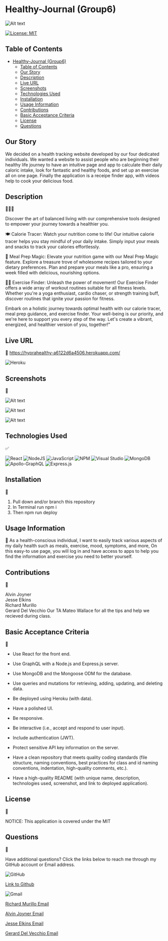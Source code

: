 # Healthy-Journal (Group6)

![Alt text](images/lifting.gif)

[![License: MIT](https://img.shields.io/badge/License-MIT-yellow.svg)](https://opensource.org/licenses/MIT)

## Table of Contents

- [Healthy-Journal (Group6)](#healthy-journal-group6)
  - [Table of Contents](#table-of-contents)
  - [Our Story](#our-story)
  - [Description](#description)
  - [Live URL](#live-url)
  - [Screenshots](#screenshots)
  - [Technologies Used](#technologies-used)
  - [Installation](#installation)
  - [Usage Information](#usage-information)
  - [Contributions](#contributions)
  - [Basic Acceptance Criteria](#basic-acceptance-criteria)
  - [License](#license)
  - [Questions](#questions)

 ## Our Story
 We decided on a health tracking website developed by our four dedicated individuals. We wanted a website to assist people who are beginning their healthy life journey to have an intuitive page and app to calculate their daily caloric intake, look for fantastic and healthy foods, and set up an exercise all on one page.
 Finally the application is a receipe finder app, with videos help to cook your delicious food.

## Description
👩🏻‍💻

Discover the art of balanced living with our comprehensive tools designed to empower your journey towards a healthier you.

🍽️ Calorie Tracer: Watch your nutrition come to life! Our intuitive calorie tracer helps you stay mindful of your daily intake. Simply input your meals and snacks to track your calories effortlessly.

🥦 Meal Prep Magic: Elevate your nutrition game with our Meal Prep Magic feature. Explore a treasure trove of wholesome recipes tailored to your dietary preferences. Plan and prepare your meals like a pro, ensuring a week filled with delicious, nourishing options.

🏃‍♂️ Exercise Finder: Unleash the power of movement! Our Exercise Finder offers a wide array of workout routines suitable for all fitness levels. Whether you're a yoga enthusiast, cardio chaser, or strength training buff, discover routines that ignite your passion for fitness.

Embark on a holistic journey towards optimal health with our calorie tracer, meal prep guidance, and exercise finder. Your well-being is our priority, and we're here to support you every step of the way. Let's create a vibrant, energized, and healthier version of you, together!"

## Live URL

📼
https://hyprahealthy-a6122d6a4506.herokuapp.com/

![Heroku](https://img.shields.io/badge/heroku-%23430098.svg?style=for-the-badge&logo=heroku&logoColor=white)


## Screenshots
📸

![Alt text](./images/Screenshot.png)

![Alt text](./images/Screenshot2.png)

![Alt text](<images/Screenshot 3.png>)

## Technologies Used
✅

![React](https://img.shields.io/badge/react-%2320232a.svg?style=for-the-badge&logo=react&logoColor=%2361DAFB)
![NodeJS](https://img.shields.io/badge/node.js-6DA55F?style=for-the-badge&logo=node.js&logoColor=white)
![JavaScript](https://img.shields.io/badge/javascript-%23323330.svg?style=for-the-badge&logo=javascript&logoColor=%23F7DF1E)
![NPM](https://img.shields.io/badge/NPM-%23CB3837.svg?style=for-the-badge&logo=npm&logoColor=white)
![Visual Studio](https://img.shields.io/badge/Visual%20Studio-5C2D91.svg?style=for-the-badge&logo=visual-studio&logoColor=white)
![MongoDB](https://img.shields.io/badge/MongoDB-%234ea94b.svg?style=for-the-badge&logo=mongodb&logoColor=white)
![Apollo-GraphQL](https://img.shields.io/badge/-ApolloGraphQL-311C87?style=for-the-badge&logo=apollo-graphql)
![Express.js](https://img.shields.io/badge/express.js-%23404d59.svg?style=for-the-badge&logo=express&logoColor=%2361DAFB)


## Installation

💾

1. Pull down and/or branch this repository
2. In Terminal run npm i
3. Then npm run deploy



## Usage Information

🔌
As a health-conscious individual,
I want to easily track various aspects of my daily health such as meals, exercise, mood, symptoms, and more,
On this easy-to use page, you will log in and have access to apps to help you find the information and exercise you need to better yourself.



## Contributions
💬

Alvin Joyner            
Jesse Elkins             
Richard Murillo      
Gerard Del Vecchio
Our TA Mateo Wallace for all the tips and help we recieved during class.

## Basic Acceptance Criteria

📖

* Use React for the front end.

* Use GraphQL with a Node.js and Express.js server.

* Use MongoDB and the Mongoose ODM for the database.

* Use queries and mutations for retrieving, adding, updating, and deleting data.

* Be deployed using Heroku (with data).

* Have a polished UI.

* Be responsive.

* Be interactive (i.e., accept and respond to user input).

* Include authentication (JWT).

* Protect sensitive API key information on the server.

* Have a clean repository that meets quality coding standards (file structure, naming conventions, best practices for class and id naming conventions, indentation, high-quality comments, etc.).

* Have a high-quality README (with unique name, description, technologies used, screenshot, and link to deployed application).


## License
📝

NOTICE: This application is covered under the MIT

## Questions

👥

Have additional questions? Click the links below to reach me through my GitHub account or Email address.

![GitHub](https://img.shields.io/badge/github-%23121011.svg?style=for-the-badge&logo=github&logoColor=white)

[Link to Github](https://github.com/Gdel-J/healthy-Journal.git)

![Gmail](https://img.shields.io/badge/Gmail-D14836?style=for-the-badge&logo=gmail&logoColor=white)

<a href="mailto:grizzlylbc1@gmail.com">Richard Murillo Email</a>

<a href="mailto:alvinjoyner3@gmail.com">Alvin Joyner Email</a>

<a href="mailto:">Jesse Elkins Email</a>

<a href="mailto:jessygdelvecchio@gmail.com">Gerard Del Vecchio Email</a>